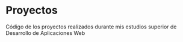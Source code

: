 # Proyectos
Código de los proyectos realizados durante mis estudios superior de Desarrollo de Aplicaciones Web
